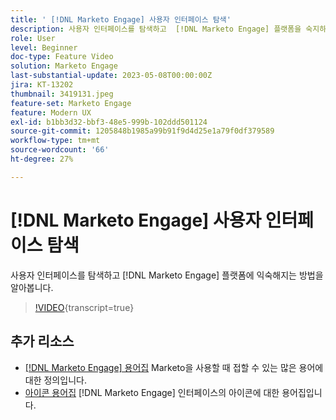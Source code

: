 ```yaml
---
title: ' [!DNL Marketo Engage] 사용자 인터페이스 탐색'
description: 사용자 인터페이스를 탐색하고  [!DNL Marketo Engage] 플랫폼을 숙지하는 방법을 알아봅니다.
role: User
level: Beginner
doc-type: Feature Video
solution: Marketo Engage
last-substantial-update: 2023-05-08T00:00:00Z
jira: KT-13202
thumbnail: 3419131.jpeg
feature-set: Marketo Engage
feature: Modern UX
exl-id: b1bb3d32-bbf3-48e5-999b-102ddd501124
source-git-commit: 1205848b1985a99b91f9d4d25e1a79f0df379589
workflow-type: tm+mt
source-wordcount: '66'
ht-degree: 27%

---
```


# [!DNL Marketo Engage] 사용자 인터페이스 탐색

사용자 인터페이스를 탐색하고 [!DNL Marketo Engage] 플랫폼에 익숙해지는 방법을 알아봅니다.

>[!VIDEO](https://video.tv.adobe.com/v/3419131/?learn=on){transcript=true}

## 추가 리소스

* [[!DNL Marketo Engage] 용어집](https://experienceleague.adobe.com/docs/marketo/using/getting-started-with-marketo/marketo-glossary.html?lang=ko)
Marketo을 사용할 때 접할 수 있는 많은 용어에 대한 정의입니다.
* [아이콘 용어집](https://experienceleague.adobe.com/docs/marketo/using/product-docs/marketo-engage-modern-ux/icon-glossary.html?lang=ko)
[!DNL Marketo Engage] 인터페이스의 아이콘에 대한 용어집입니다.

